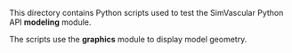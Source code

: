 
This directory contains Python scripts used to test the SimVascular Python API **modeling** module.

The scripts use the **graphics** module to display model geometry.


